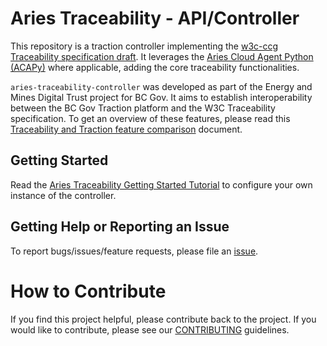 # Aries Traceability - API/Controller

This repository is a traction controller implementing the [w3c-ccg Traceability specification draft](https://w3c-ccg.github.io/traceability-interop/draft/). It leverages the [Aries Cloud Agent Python (ACAPy)](https://github.com/hyperledger/aries-cloudagent-python) where applicable, adding the core traceability functionalities.

`aries-traceability-controller` was developed as part of the Energy and Mines Digital Trust project for BC Gov. It aims to establish interoperability between the BC Gov Traction platform and the W3C Traceability specification. To get an overview of these features, please read this [Traceability and Traction feature comparison](./TraceabilityAndTractionFeatureComparison.md) document.

## Getting Started

Read the [Aries Traceability Getting Started Tutorial](./docs/GettingStartedTutorial.md) to configure your own instance of the controller.

## Getting Help or Reporting an Issue

To report bugs/issues/feature requests, please file an [issue](https://github.com/bcgov/aries-traceability-controller/issues).

# How to Contribute

If you find this project helpful, please contribute back to the project. If you would like to contribute, please see our [CONTRIBUTING](./CONTRIBUTING.md) guidelines.